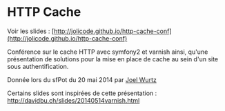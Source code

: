 # HTTP Cache

Voir les slides : [http://jolicode.github.io/http-cache-conf](http://jolicode.github.io/http-cache-conf)

Conférence sur le cache HTTP avec symfony2 et varnish ainsi, qu'une présentation de solutions pour la mise en place de cache au sein d'un site sous authentification.

Donnée lors du sfPot du 20 mai 2014 par [Joel Wurtz](http://twitter.com/joelwurtz)

Certains slides sont inspirées de cette présentation : http://davidbu.ch/slides/20140514varnish.html
